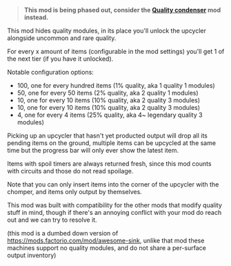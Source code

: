 > **This mod is being phased out, consider the [Quality condenser](https://mods.factorio.com/mod/quality-condenser) mod instead.**

This mod hides quality modules, in its place you'll unlock the upcycler alongside uncommon and rare quality.

For every x amount of items (configurable in the mod settings) you'll get 1 of the next tier (if you have it unlocked).

Notable configuration options:
- 100, one for every hundred items (1% quality, aka 1 quality 1 modules)
- 50, one for every 50 items (2% quality, aka 2 quality 1 modules)
- 10, one for every 10 items (10% quality, aka 2 quality 3 modules)
- 10, one for every 10 items (10% quality, aka 2 quality 3 modules)
- 4, one for every 4 items (25% quality, aka 4~ legendary quality 3 modules)

Picking up an upcycler that hasn't yet producted output will drop all its pending items on the ground,
multiple items can be upcycled at the same time but the progress bar will only ever show the latest item.

Items with spoil timers are always returned fresh, since this mod counts with circuits and those do not read spoilage.

Note that you can only insert items into the corner of the upcycler with the chomper, and items only output by themselves.

This mod was built with compatibility for the other mods that modify quality stuff in mind,
though if there's an annoying conflict with your mod do reach out and we can try to resolve it.

(this mod is a dumbed down version of https://mods.factorio.com/mod/awesome-sink,
unlike that mod these machines support no quality modules, and do not share a per-surface output inventory)
